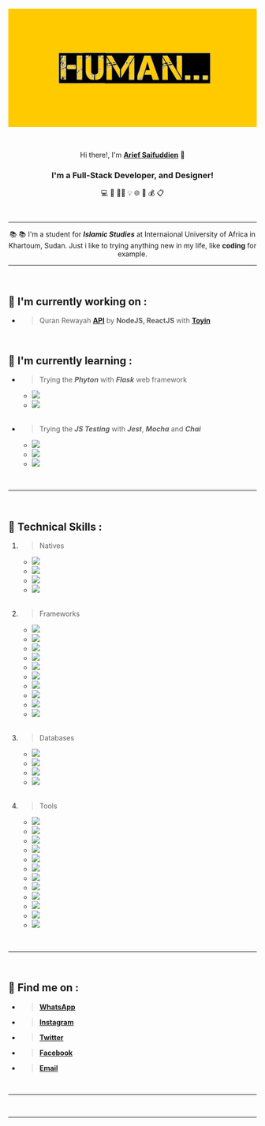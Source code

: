 <p align="center"><a href="https://instagram.com/saifuddien_" target="_blank" rel="noreferrer"><img src="./assets/banner.png" alt="my banner"></a></p>

<br>

<p align="center">Hi there!, I'm <a href="https://instagram.com/saifuddien_" target="_blank" rel="noreferrer"><strong>Arief Saifuddien</strong></a> 👋</p>

<h3 align="center"><strong>I'm a Full-Stack Developer, and Designer!</strong></h3> 

<p align="center"> 💻 🎨 🤏🏽 💡 🌐 💾 💰 📋 </p>

<br>
<hr>

<p align="center">📚 📚 I'm a student for <strong><i>Islamic Studies</i></strong> at Internaional University of Africa in Khartoum, Sudan. Just i like to trying anything new in my life, like <strong>coding</strong> for example.</p> 

___

<br>

## 🔭 I'm currently working on :

- > Quran Rewayah __[API](https://quran-rewayah.vercel.app)__ by __NodeJS, ReactJS__ with __[Toyin](https://github.com/Toyin5)__

<br>

## 🌱 I'm currently learning :

- > Trying the __*Phyton*__ with __*Flask*__ web framework

    - ![](https://img.shields.io/badge/Language-Python-informational?style=flat&logo=Python&color=003B57)
    - ![](https://img.shields.io/badge/Server-Flask-informational?style=flat&logo=flask&color=white)

    <br>

- > Trying the __*JS Testing*__ with __*Jest*__, __*Mocha*__ and __*Chai*__

    - ![](https://img.shields.io/badge/Testing-Jest-informational?style=flat&logo=jest&color=red)
    - ![](https://img.shields.io/badge/Testing-Mocha-informational?style=flat&logo=mocha&color=brown)
    - ![](https://img.shields.io/badge/Testing-Chai-informational?style=flat&logo=chai&color=lightgrey)

<br>

---

<br>

## 💼 Technical Skills :

1. > Natives

    - ![](https://img.shields.io/badge/Markup-HTML-informational?style=flat&logo=HTML5&color=E34F26)
    - ![](https://img.shields.io/badge/Style-CSS-informational?style=flat&logo=CSS3&color=1572B6)
    - ![](https://img.shields.io/badge/Language-Javascript-informational?style=flat&logo=JavaScript&color=F7DF1E)
    - ![](https://img.shields.io/badge/Language-PHP-informational?style=flat&logo=php&color=334477)

    <br>

1. > Frameworks
    - ![](https://img.shields.io/badge/Style-Bootstrap-informational?style=flat&logo=bootstrap&color=553399)
    - ![](https://img.shields.io/badge/Style-Tailwind-informational?style=flat&logo=tailwind-css&color=117799)
    - ![](https://img.shields.io/badge/Style-SASS-informational?style=flat&logo=SASS&color=pink)
    - ![](https://img.shields.io/badge/Language-Codeigniter-informational?style=flat&logo=codeIgniter&color=red)
    - ![](https://img.shields.io/badge/Language-jQuery-informational?style=flat&logo=jquery&color=ffffff)
    - ![](https://img.shields.io/badge/Language-React-informational?style=flat&logo=react&color=61DAFB)
    - ![](https://img.shields.io/badge/Language-Vue-informational?style=flat&logo=vuedotjs&color=11ss11)
    - ![](https://img.shields.io/badge/Server-Node-informational?style=flat&logo=node.js&color=007700)
    - ![](https://img.shields.io/badge/Server-Express-informational?style=flat&logo=express&color=aaaaaa)
    - ![](https://img.shields.io/badge/Mobile-Expo-informational?style=flat&logo=expo&color=222222)

    <br>

1. > Databases
    - ![](https://img.shields.io/badge/Database-MongoDB-informational?style=flat&logo=mongodb&color=007700)
    - ![](https://img.shields.io/badge/Database-MariaDB-informational?style=flat&logo=mariadb&color=eeeeee)
    - ![](https://img.shields.io/badge/Database-MySQL-informational?style=flat&logo=mysql&color=lightblue)
    - ![](https://img.shields.io/badge/Database-SQLite-informational?style=flat&logo=sqlite&color=darkgrey)

    <br>

1. > Tools 

    - ![](https://img.shields.io/badge/Packages-NPM-informational?style=flat&logo=npm&color=red)
    - ![](https://img.shields.io/badge/Packages-Yarn-informational?style=flat&logo=yarn&color=blue)
    - ![](https://img.shields.io/badge/Auth-JWT-informational?style=flat&logo=JSON%20web%20tokens&color=white)
    - ![](https://img.shields.io/badge/Host-Vercel-informational?style=flat&logo=vercel&color=black)
    - ![](https://img.shields.io/badge/Host-Netlify-informational?style=flat&logo=netlify&color=00C7B7)
    - ![](https://img.shields.io/badge/Host-Heroku-informational?style=flat&logo=heroku&color=333333)
    - ![](https://img.shields.io/badge/Tools-Figma-informational?style=flat&logo=figma&color=333fff)
    - ![](https://img.shields.io/badge/Tools-Affinity-informational?style=flat&logo=affinity-designer&color=blue)
    - ![](https://img.shields.io/badge/Control-Git-informational?style=flat&logo=git&color=red)
    - ![](https://img.shields.io/badge/Control-Github-informational?style=flat&logo=github&color=white)
    - ![](https://img.shields.io/badge/Editor-VSCode-informational?style=flat&logo=visual-studio-code&color=lightblue)
    - ![](https://img.shields.io/badge/Tools-Fedora-informational?style=flat&logo=fedora&color=darkblue)

<br>

---

<br>

## 🤝 Find me on :

* > __[WhatsApp](http://wa.me/+249121208279)__

* > __[Instagram](https://instagram.com/saifuddien_)__

* > __[Twitter](https://twitter.com/saifuddien_)__

* > __[Facebook](https://facebook.com/saifuddien01)__

* > __[Email](mailto:ariefsaifuddien01@gmail.com)__

<br>

---

<br>

***
